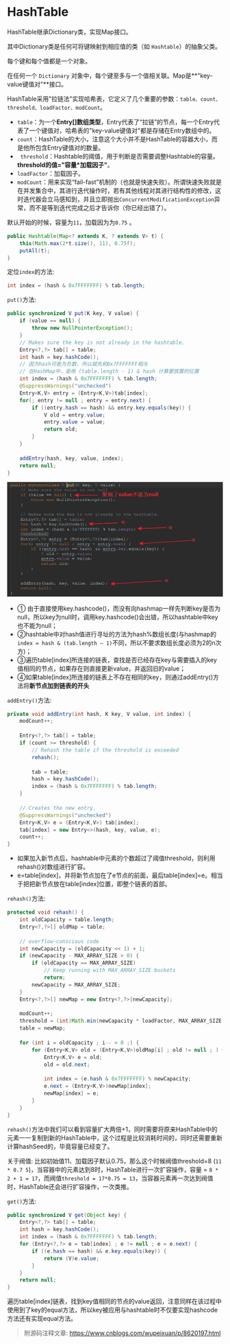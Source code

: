 # HashTable

HashTable继承Dictionary类，实现Map接口。

其中Dictionary类是任何可将键映射到相应值的类（如 `Hashtable`）的抽象父类。

每个键和每个值都是一个对象。

在任何一个 `Dictionary` 对象中，每个键至多与一个值相关联。Map是**"key-value键值对"**接口。

HashTable采用"拉链法"实现哈希表，它定义了几个重要的参数：`table、count、threshold、loadFactor、modCount`。

*  `table`：为一个**Entry[]数组类型**，Entry代表了“拉链”的节点，每一个Entry代表了一个键值对，哈希表的"key-value键值对"都是存储在Entry数组中的。
* `count`：HashTable的大小，注意这个大小并不是HashTable的容器大小，而是他所包含Entry键值对的数量。
* ` threshold`：Hashtable的阈值，用于判断是否需要调整Hashtable的容量。**threshold的值="容量*加载因子"**。
* `loadFactor`：加载因子。
*  `modCount`：用来实现“fail-fast”机制的（也就是快速失败）。所谓快速失败就是在并发集合中，其进行迭代操作时，若有其他线程对其进行结构性的修改，这时迭代器会立马感知到，并且立即抛出`ConcurrentModificationException`异常，而不是等到迭代完成之后才告诉你（你已经出错了）。

默认开始的时候，容量为`11`，加载因为为`0.75`  。

```java
public Hashtable(Map<? extends K, ? extends V> t) {
    this(Math.max(2*t.size(), 11), 0.75f);
    putAll(t);
}
```

 定位`index`的方法:

```java
int index = (hash & 0x7FFFFFFF) % tab.length;
```

`put()`方法:

```java
public synchronized V put(K key, V value) {
    if (value == null) {
        throw new NullPointerException();
    }
    // Makes sure the key is not already in the hashtable.
    Entry<?,?> tab[] = table;
    int hash = key.hashCode();
    // 因为hash可能为负数，所以就先和0x7FFFFFFF相与
    // 在HashMap中，是用 (table.length - 1) & hash 计算要放置的位置
    int index = (hash & 0x7FFFFFFF) % tab.length;
    @SuppressWarnings("unchecked")
    Entry<K,V> entry = (Entry<K,V>)tab[index];
    for(; entry != null ; entry = entry.next) {
        if ((entry.hash == hash) && entry.key.equals(key)) {
            V old = entry.value;
            entry.value = value;
            return old;
        }
    }

    addEntry(hash, key, value, index);
    return null;
}
```

![1566126461870](assets/1566126461870.png)

* ① 由于直接使用key.hashcode()，而没有向hashmap一样先判断key是否为null，所以key为null时，调用key.hashcode()会出错，所以hashtable中key也不能为null；
* ②hashtable中对hash值进行寻址的方法为hash%数组长度(与hashmap的`index = hash & (tab.length – 1)`不同，所以不要求数组长度必须为2的n次方)；
* ③遍历table[index]所连接的链表，查找是否已经存在key与需要插入的key值相同的节点，如果存在则直接更新value，并返回旧的value；
* ④如果table[index]所连接的链表上不存在相同的key，则通过addEntry()方法将**新节点加到链表的开头**

`addEntry()`方法:

```java
private void addEntry(int hash, K key, V value, int index) {
    modCount++;

    Entry<?,?> tab[] = table;
    if (count >= threshold) {
        // Rehash the table if the threshold is exceeded
        rehash();

        tab = table;
        hash = key.hashCode();
        index = (hash & 0x7FFFFFFF) % tab.length;
    }

    // Creates the new entry.
    @SuppressWarnings("unchecked")
    Entry<K,V> e = (Entry<K,V>) tab[index];
    tab[index] = new Entry<>(hash, key, value, e);
    count++;
}
```

* 如果加入新节点后，hashtable中元素的个数超过了阈值threshold，则利用rehash()对数组进行扩容。
*  e=table[index]，并将新节点加在了e节点的前面，最后table[index]=e。相当于把把新节点放在table[index]位置，即整个链表的首部。 


`rehash()`方法:

```java
protected void rehash() {
    int oldCapacity = table.length;
    Entry<?,?>[] oldMap = table;

    // overflow-conscious code
    int newCapacity = (oldCapacity << 1) + 1;
    if (newCapacity - MAX_ARRAY_SIZE > 0) {
        if (oldCapacity == MAX_ARRAY_SIZE)
            // Keep running with MAX_ARRAY_SIZE buckets
            return;
        newCapacity = MAX_ARRAY_SIZE;
    }
    Entry<?,?>[] newMap = new Entry<?,?>[newCapacity];

    modCount++;
    threshold = (int)Math.min(newCapacity * loadFactor, MAX_ARRAY_SIZE + 1);
    table = newMap;

    for (int i = oldCapacity ; i-- > 0 ;) {
        for (Entry<K,V> old = (Entry<K,V>)oldMap[i] ; old != null ; ) {
            Entry<K,V> e = old;
            old = old.next;

            int index = (e.hash & 0x7FFFFFFF) % newCapacity;
            e.next = (Entry<K,V>)newMap[index];
            newMap[index] = e;
        }
    }
}
```

`rehash()`方法中我们可以看到容量扩大两倍+1，同时需要将原来HashTable中的元素一一复制到新的HashTable中，这个过程是比较消耗时间的，同时还需要重新计算hashSeed的，毕竟容量已经变了。

关于阀值: 比如初始值11、加载因子默认0.75，那么这个时候阀值threshold=8 (`11 * 0.7 5`)，当容器中的元素达到8时，HashTable进行一次扩容操作，容量 = `8 * 2 + 1 = 17`，而阀值`threshold = 17*0.75 = 13`，当容器元素再一次达到阀值时，HashTable还会进行扩容操作，一次类推。

`get()`方法:

```java
public synchronized V get(Object key) {
    Entry<?,?> tab[] = table;
    int hash = key.hashCode();
    int index = (hash & 0x7FFFFFFF) % tab.length;
    for (Entry<?,?> e = tab[index] ; e != null ; e = e.next) {
        if ((e.hash == hash) && e.key.equals(key)) {
            return (V)e.value;
        }
    }
    return null;
}
```

遍历table[index]链表，找到key值相同的节点的value返回，注意同样在该过程中使用到了key的equal方法，所以key被应用与hashtable时不仅要实现hashcode方法还有实现equal方法。



> 附源码注释文章: https://www.cnblogs.com/wupeixuan/p/8620197.html